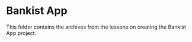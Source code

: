# Bankist App

This folder contains the archives from the lessons on creating the Bankist App project.

